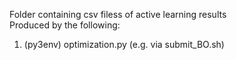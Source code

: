 Folder containing csv filess of active learning results  
Produced by the following:  
1. (py3env) optimization.py (e.g. via submit_BO.sh)  

